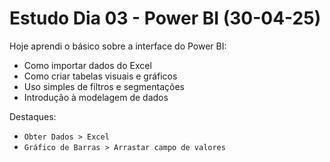 # Estudo Dia 03 - Power BI (30-04-25)

Hoje aprendi o básico sobre a interface do Power BI:

- Como importar dados do Excel
- Como criar tabelas visuais e gráficos
- Uso simples de filtros e segmentações
- Introdução à modelagem de dados

Destaques:
- `Obter Dados > Excel`
- `Gráfico de Barras > Arrastar campo de valores`
